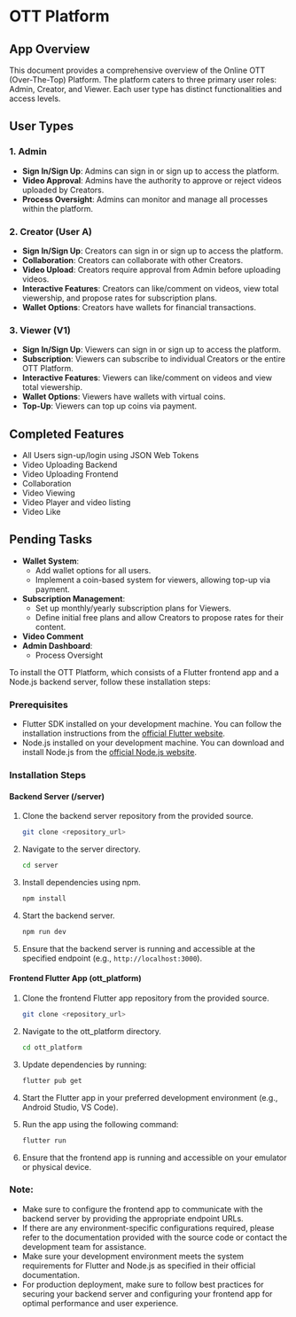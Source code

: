 # OTT Platform

## App Overview

This document provides a comprehensive overview of the Online OTT (Over-The-Top) Platform. The platform caters to three primary user roles: Admin, Creator, and Viewer. Each user type has distinct functionalities and access levels.

## User Types

### 1. Admin

- **Sign In/Sign Up**: Admins can sign in or sign up to access the platform.
- **Video Approval**: Admins have the authority to approve or reject videos uploaded by Creators.
- **Process Oversight**: Admins can monitor and manage all processes within the platform.

### 2. Creator (User A)

- **Sign In/Sign Up**: Creators can sign in or sign up to access the platform.
- **Collaboration**: Creators can collaborate with other Creators.
- **Video Upload**: Creators require approval from Admin before uploading videos.
- **Interactive Features**: Creators can like/comment on videos, view total viewership, and propose rates for subscription plans.
- **Wallet Options**: Creators have wallets for financial transactions.

### 3. Viewer (V1)

- **Sign In/Sign Up**: Viewers can sign in or sign up to access the platform.
- **Subscription**: Viewers can subscribe to individual Creators or the entire OTT Platform.
- **Interactive Features**: Viewers can like/comment on videos and view total viewership.
- **Wallet Options**: Viewers have wallets with virtual coins.
- **Top-Up**: Viewers can top up coins via payment.

## Completed Features

- All Users sign-up/login using JSON Web Tokens
- Video Uploading Backend
- Video Uploading Frontend
- Collaboration
- Video Viewing
- Video Player and video listing
- Video Like

## Pending Tasks

- **Wallet System**:
  - Add wallet options for all users.
  - Implement a coin-based system for viewers, allowing top-up via payment.
- **Subscription Management**:
  - Set up monthly/yearly subscription plans for Viewers.
  - Define initial free plans and allow Creators to propose rates for their content.
- **Video Comment**
- **Admin Dashboard**:
  - Process Oversight


To install the OTT Platform, which consists of a Flutter frontend app and a Node.js backend server, follow these installation steps:

### Prerequisites

- Flutter SDK installed on your development machine. You can follow the installation instructions from the [official Flutter website](https://flutter.dev/docs/get-started/install).
- Node.js installed on your development machine. You can download and install Node.js from the [official Node.js website](https://nodejs.org/).

### Installation Steps

#### Backend Server (/server)

1. Clone the backend server repository from the provided source.
   ```bash
   git clone <repository_url>
   ```

2. Navigate to the server directory.
   ```bash
   cd server
   ```

3. Install dependencies using npm.
   ```bash
   npm install
   ```

4. Start the backend server.
   ```bash
   npm run dev
   ```

5. Ensure that the backend server is running and accessible at the specified endpoint (e.g., `http://localhost:3000`).

#### Frontend Flutter App (ott_platform)

1. Clone the frontend Flutter app repository from the provided source.
   ```bash
   git clone <repository_url>
   ```

2. Navigate to the ott_platform directory.
   ```bash
   cd ott_platform
   ```

3. Update dependencies by running:
   ```bash
   flutter pub get
   ```

4. Start the Flutter app in your preferred development environment (e.g., Android Studio, VS Code).
   
5. Run the app using the following command:
   ```bash
   flutter run
   ```

6. Ensure that the frontend app is running and accessible on your emulator or physical device.

### Note:

- Make sure to configure the frontend app to communicate with the backend server by providing the appropriate endpoint URLs.
- If there are any environment-specific configurations required, please refer to the documentation provided with the source code or contact the development team for assistance.
- Make sure your development environment meets the system requirements for Flutter and Node.js as specified in their official documentation.
- For production deployment, make sure to follow best practices for securing your backend server and configuring your frontend app for optimal performance and user experience.